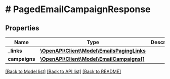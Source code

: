 # # PagedEmailCampaignResponse

## Properties

Name | Type | Description | Notes
------------ | ------------- | ------------- | -------------
**_links** | [**\OpenAPI\Client\Model\EmailsPagingLinks**](EmailsPagingLinks.md) |  | [optional]
**campaigns** | [**\OpenAPI\Client\Model\EmailCampaigns[]**](EmailCampaigns.md) |  | [optional]

[[Back to Model list]](../../README.md#models) [[Back to API list]](../../README.md#endpoints) [[Back to README]](../../README.md)
